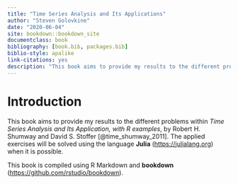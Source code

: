 ```yaml
--- 
title: "Time Series Analysis and Its Applications"
author: "Steven Golovkine"
date: "2020-06-04"
site: bookdown::bookdown_site
documentclass: book
bibliography: [book.bib, packages.bib]
biblio-style: apalike
link-citations: yes
description: "This book aims to provide my results to the different problems within *Time Series Analysis and Its Application, with R examples*, by Robert H. Shumway and David S. Stoffer"
---
```


# Introduction

This book aims to provide my results to the different problems within *Time Series Analysis and Its Application, with R examples*, by Robert H. Shumway and David S. Stoffer [@time_shumway_2011]. The applied exercises will be solved using the language **Julia** (https://julialang.org) when it is possible.

This book is compiled using R Markdown and **bookdown** (https://github.com/rstudio/bookdown).


